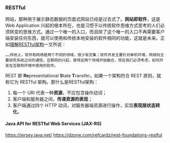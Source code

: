 ### RESTful

网站，那种用于展示静态数据的页面式网站已经是过去式了。**网站即软件**，这是 Web Application 兴起的根本所在，也是习惯于以传统软件思维方式思考的人们必须转变的思维方式。通过一个唯一的入口，而且除了这个唯一的入口不再需要客户端安装任何东西，就可以使用和传统本地安装的软件相同的功能，这就是未来。正如[理解RESTful架构](http://www.ruanyifeng.com/blog/2011/09/restful)一文所说：

```
……传统上，软件和网络是两个不同的领域，很少有交集；软件开发主要针对单机环境，网络则主要研究系统之间的通信。互联网的兴起，使得这两个领域开始融合，现在我们必须考虑，如何开发在互联网环境中使用的软件。
```

REST 即 **Re**presentational **S**tate **T**ransfer。如果一个架构符合 REST 原则，就称它为 RESTful 架构。那什么是RESTful架构：

1. 每一个 URI 代表一种**资源**，不应包含操作动词；
2. 客户端和服务器之间，**传递资源的表现**；
3. 客户端通过四个 HTTP 动词，对服务器端资源进行操作，实现**表现层状态转化**。

#### Java API for RESTful Web Services (JAX-RS)

https://jersey.java.net/
https://dzone.com/refcardz/rest-foundations-restful

